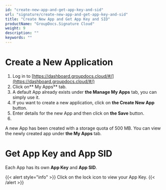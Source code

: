 ```yaml
---
id: "create-new-app-and-get-app-key-and-sid"
url: "signature/create-new-app-and-get-app-key-and-sid"
title: "Create New App and Get App Key and SID"
productName: "GroupDocs.Signature Cloud"
weight: 9
description: ""
keywords: ""
---
```







# Create a New Application #

1. Log in to [https://dashboard.groupdocs.cloud/#/](https://dashboard.groupdocs.cloud/#/)
1. Click on** My Apps** tab.
1. A default App already exists under **the Manage My Apps** tab, you can simply use it.
1. If you want to create a new application, click on **the Create New App** button.
1. Enter details for the new App and then click on **the Save** button.
1. 
A new App has been created with a storage quota of 500 MB. You can view the newly created app under **the My Apps** tab.


# Get App Key and App SID #

Each App has its own **App Key** and **App SID**.

{{< alert style="info" >}}
Click on the lock icon to view your App Key.
{{< /alert >}}
